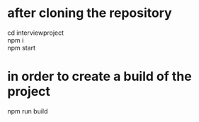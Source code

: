 # after cloning the repository

cd interviewproject  
npm i  
npm start

# in order to create a build of the project

npm run build
